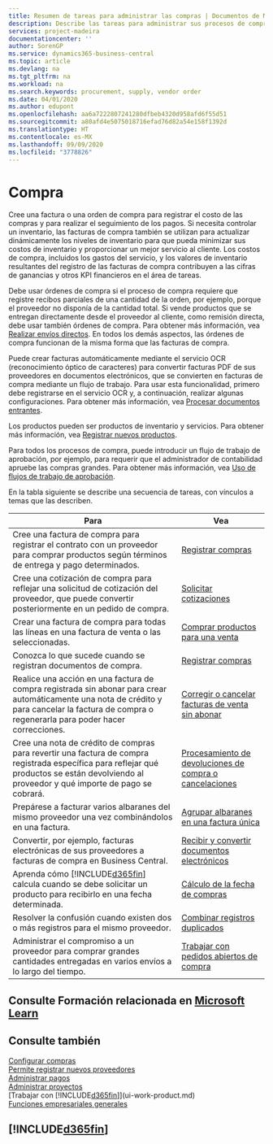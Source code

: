```yaml
---
title: Resumen de tareas para administrar las compras | Documentos de Microsoft
description: Describe las tareas para administrar sus procesos de compra o aprovisionamiento, incluido el modo en que funcionan las facturas de compra y los pedidos de compra.
services: project-madeira
documentationcenter: ''
author: SorenGP
ms.service: dynamics365-business-central
ms.topic: article
ms.devlang: na
ms.tgt_pltfrm: na
ms.workload: na
ms.search.keywords: procurement, supply, vendor order
ms.date: 04/01/2020
ms.author: edupont
ms.openlocfilehash: aa6a7222807241280dfbeb4320d958afd6f55d51
ms.sourcegitcommit: a80afd4e5075018716efad76d82a54e158f1392d
ms.translationtype: HT
ms.contentlocale: es-MX
ms.lasthandoff: 09/09/2020
ms.locfileid: "3778826"
---
```

# <a name="purchasing"></a>Compra
Cree una factura o una orden de compra para registrar el costo de las compras y para realizar el seguimiento de los pagos. Si necesita controlar un inventario, las facturas de compra también se utilizan para actualizar dinámicamente los niveles de inventario para que pueda minimizar sus costos de inventario y proporcionar un mejor servicio al cliente. Los costos de compra, incluidos los gastos del servicio, y los valores de inventario resultantes del registro de las facturas de compra contribuyen a las cifras de ganancias y otros KPI financieros en el área de tareas.

Debe usar órdenes de compra si el proceso de compra requiere que registre recibos parciales de una cantidad de la orden, por ejemplo, porque el proveedor no disponía de la cantidad total. Si vende productos que se entregan directamente desde el proveedor al cliente, como remisión directa, debe usar también órdenes de compra. Para obtener más información, vea [Realizar envíos directos](sales-how-drop-shipment.md). En todos los demás aspectos, las órdenes de compra funcionan de la misma forma que las facturas de compra.

Puede crear facturas automáticamente mediante el servicio OCR (reconocimiento óptico de caracteres) para convertir facturas PDF de sus proveedores en documentos electrónicos, que se convierten en facturas de compra mediante un flujo de trabajo. Para usar esta funcionalidad, primero debe registrarse en el servicio OCR y, a continuación, realizar algunas configuraciones. Para obtener más información, vea [Procesar documentos entrantes](across-process-income-documents.md).      

Los productos pueden ser productos de inventario y servicios. Para obtener más información, vea [Registrar nuevos productos](inventory-how-register-new-items.md).

Para todos los procesos de compra, puede introducir un flujo de trabajo de aprobación, por ejemplo, para requerir que el administrador de contabilidad apruebe las compras grandes. Para obtener más información, vea [Uso de flujos de trabajo de aprobación](across-how-use-approval-workflows.md).

En la tabla siguiente se describe una secuencia de tareas, con vínculos a temas que las describen.

| Para | Vea |
| --- | --- |
| Cree una factura de compra para registrar el contrato con un proveedor para comprar productos según términos de entrega y pago determinados. |[Registrar compras](purchasing-how-record-purchases.md) |
|Cree una cotización de compra para reflejar una solicitud de cotización del proveedor, que puede convertir posteriormente en un pedido de compra.|[Solicitar cotizaciones](purchasing-how-request-quotes.md)|
| Crear una factura de compra para todas las líneas en una factura de venta o las seleccionadas. |[Comprar productos para una venta](purchasing-how-purchase-products-sale.md) |
|Conozca lo que sucede cuando se registran documentos de compra.|[Registrar compras](ui-post-purchases.md)|
| Realice una acción en una factura de compra registrada sin abonar para crear automáticamente una nota de crédito y para cancelar la factura de compra o regenerarla para poder hacer correcciones. |[Corregir o cancelar facturas de venta sin abonar](purchasing-how-correct-cancel-unpaid-purchase-invoices.md) |
| Cree una nota de crédito de compras para revertir una factura de compra registrada específica para reflejar qué productos se están devolviendo al proveedor y qué importe de pago se cobrará. |[Procesamiento de devoluciones de compra o cancelaciones](purchasing-how-register-new-vendors.md) |
|Prepárese a facturar varios albaranes del mismo proveedor una vez combinándolos en una factura.|[Agrupar albaranes en una factura única](purchasing-how-to-combine-receipts.md)|
|Convertir, por ejemplo, facturas electrónicas de sus proveedores a facturas de compra en Business Central.|[Recibir y convertir documentos electrónicos](purchasing-how-to-receive-and-convert-electronic-documents.md)|
| Aprenda cómo [!INCLUDE[d365fin](includes/d365fin_md.md)] calcula cuando se debe solicitar un producto para recibirlo en una fecha determinada.|[Cálculo de la fecha de compras](purchasing-date-calculation-for-purchases.md)|
|Resolver la confusión cuando existen dos o más registros para el mismo proveedor.|[Combinar registros duplicados](sales-how-merge-duplicate-records.md)|
|Administrar el compromiso a un proveedor para comprar grandes cantidades entregadas en varios envíos a lo largo del tiempo.|[Trabajar con pedidos abiertos de compra](sales-how-to-create-blanket-sales-orders.md)|

## <a name="see-related-training-at-microsoft-learn"></a>Consulte Formación relacionada en [Microsoft Learn](/learn/paths/purchase-items-services-dynamics-365-business-central/)

## <a name="see-also"></a>Consulte también
[Configurar compras](purchasing-setup-purchasing.md)  
[Permite registrar nuevos proveedores](purchasing-how-register-new-vendors.md)  
[Administrar pagos](payables-manage-payables.md)  
[Administrar proyectos](projects-manage-projects.md)    
[Trabajar con [!INCLUDE[d365fin](includes/d365fin_md.md)]](ui-work-product.md)  
[Funciones empresariales generales](ui-across-business-areas.md)

## [!INCLUDE[d365fin](includes/free_trial_md.md)]  
